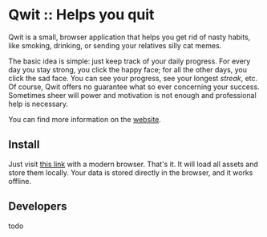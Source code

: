 Qwit :: Helps you quit
======================

Qwit is a small, browser application that helps you get rid of nasty habits, like smoking, drinking, or sending your relatives silly cat memes.

The basic idea is simple: just keep track of your daily progress. For every day you stay strong, you click the happy face; for all the other days, you click the sad face. You can see your progress, see your longest *streak*, etc. Of course, Qwit offers no guarantee what so ever concerning your success. Sometimes sheer will power and motivation is not enough and professional help is necessary.

You can find more information on the [website]().

Install
-------

Just visit [this link](http://wadmiraal.github.io/qwitapp/app/index.html) with a modern browser. That's it. It will load all assets and store them locally. Your data is stored directly in the browser, and it works offline.

Developers
----------

todo
